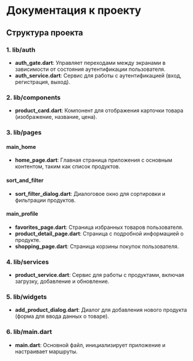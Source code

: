 # Документация к проекту

## Структура проекта

### 1. **lib/auth**
- **auth_gate.dart**: Управляет переходами между экранами в зависимости от состояния аутентификации пользователя.
- **auth_service.dart**: Сервис для работы с аутентификацией (вход, регистрация, выход).

### 2. **lib/components**
- **product_card.dart**: Компонент для отображения карточки товара (изображение, название, цена).

### 3. **lib/pages**
#### main_home
- **home_page.dart**: Главная страница приложения с основным контентом, таким как список продуктов.
#### sort_and_filter
- **sort_filter_dialog.dart**: Диалоговое окно для сортировки и фильтрации продуктов.
#### main_profile
- **favorites_page.dart**: Страница избранных товаров пользователя.
- **product_detail_page.dart**: Страница с подробной информацией о продукте.
- **shopping_page.dart**: Страница корзины покупок пользователя.

### 4. **lib/services**
- **product_service.dart**: Сервис для работы с продуктами, включая загрузку, добавление и обновление.

### 5. **lib/widgets**
- **add_product_dialog.dart**: Диалог для добавления нового продукта (форма для ввода данных о товаре).

### 6. **lib/main.dart**
- **main.dart**: Основной файл, инициализирует приложение и настраивает маршруты.
